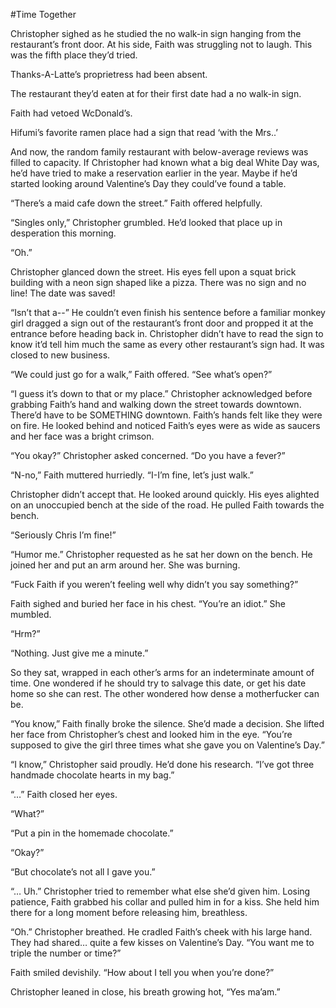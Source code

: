 #Time Together

Christopher sighed as he studied the no walk-in sign hanging from the restaurant’s front door. At his side, Faith was struggling not to laugh. This was the fifth place they’d tried.

Thanks-A-Latte’s proprietress had been absent.

The restaurant they’d eaten at for their first date had a no walk-in sign.

Faith had vetoed WcDonald’s.

Hifumi’s favorite ramen place had a sign that read ‘with the Mrs..’

And now, the random family restaurant with below-average reviews was filled to capacity. If Christopher had known what a big deal White Day was, he’d have tried to make a reservation earlier in the year. Maybe if he’d started looking around Valentine’s Day they could’ve found a table.

“There’s a maid cafe down the street.” Faith offered helpfully.

“Singles only,” Christopher grumbled. He’d looked that place up in desperation this morning.

“Oh.”

Christopher glanced down the street. His eyes fell upon a squat brick building with a neon sign shaped like a pizza. There was no sign and no line! The date was saved!

“Isn’t that a--” He couldn’t even finish his sentence before a familiar monkey girl dragged a sign out of the restaurant’s front door and propped it at the entrance before heading back in. Christopher didn’t have to read the sign to know it’d tell him much the same as every other restaurant’s sign had. It was closed to new business.

“We could just go for a walk,” Faith offered. “See what’s open?”

“I guess it’s down to that or my place.” Christopher acknowledged before grabbing Faith’s hand and walking down the street towards downtown. There’d have to be SOMETHING downtown. Faith’s hands felt like they were on fire. He looked behind and noticed Faith’s eyes were as wide as saucers and her face was a bright crimson.

“You okay?” Christopher asked concerned. “Do you have a fever?”

“N-no,” Faith muttered hurriedly. “I-I’m fine, let’s just walk.”

Christopher didn’t accept that. He looked around quickly. His eyes alighted on an unoccupied bench at the side of the road. He pulled Faith towards the bench.

“Seriously Chris I’m fine!”

“Humor me.” Christopher requested as he sat her down on the bench. He joined her and put an arm around her. She was burning.

“Fuck Faith if you weren’t feeling well why didn’t you say something?”

Faith sighed and buried her face in his chest. “You’re an idiot.” She mumbled.

“Hrm?”

“Nothing. Just give me a minute.”

So they sat, wrapped in each other’s arms for an indeterminate amount of time. One wondered if he should try to salvage this date, or get his date home so she can rest. The other wondered how dense a motherfucker can be.

“You know,” Faith finally broke the silence. She’d made a decision. She lifted her face from Christopher’s chest and looked him in the eye. “You’re supposed to give the girl three times what she gave you on Valentine’s Day.”

“I know,” Christopher said proudly. He’d done his research. “I’ve got three handmade chocolate hearts in my bag.”

“…” Faith closed her eyes.

“What?”

“Put a pin in the homemade chocolate.”

“Okay?”

“But chocolate’s not all I gave you.”

“… Uh.” Christopher tried to remember what else she’d given him. Losing patience, Faith grabbed his collar and pulled him in for a kiss. She held him there for a long moment before releasing him, breathless.

“Oh.” Christopher breathed. He cradled Faith’s cheek with his large hand. They had shared… quite a few kisses on Valentine’s Day. “You want me to triple the number or time?”

Faith smiled devishily. “How about I tell you when you’re done?”

Christopher leaned in close, his breath growing hot, “Yes ma’am.”